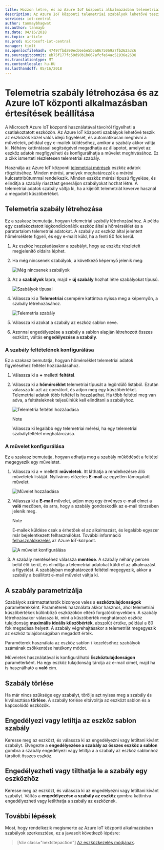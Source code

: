 ```yaml
---
title: Hozzon létre, és az Azure IoT központi alkalmazásban telemetriai szabályok kezelése |} Microsoft Docs
description: Az Azure IoT központi telemetriai szabályok lehetővé teszik az eszközök közel valós idejű figyelését, és automatikusan meghívni a műveletek, például egy e-mailek küldéséhez, amikor a szabály gondoskodik.
services: iot-central
author: tanmaybhagwat
ms.author: tanmayb
ms.date: 04/16/2018
ms.topic: article
ms.prod: microsoft-iot-central
manager: timlt
ms.openlocfilehash: 47497fbda90ecb6ebe5b5a8675069a7fb262a3c6
ms.sourcegitcommit: eb75f177fc59d90b1b667afcfe64ac51936e2638
ms.translationtype: MT
ms.contentlocale: hu-HU
ms.lasthandoff: 05/16/2018
---
```

# <a name="create-a-telemetry-rule-and-set-up-notifications-in-your-azure-iot-central-application"></a>Telemetria szabály létrehozása és az Azure IoT központi alkalmazásban értesítések beállítása

A Microsoft Azure IoT központi használatával távolról figyelheti a csatlakoztatott eszközön. Az Azure IoT központi szabályok lehetővé teszik az eszközök közel valós idejű figyelését, és automatikusan meghívni a műveletek, például egy e-mailek küldéséhez, amikor a szabály akkor váltja ki. Néhány kattintással segítségével megadhatja az állapotot, amelyet az eszköz adatok megfigyelheti és konfigurálhatja a művelet meghívásához. Ez a cikk ismerteti részletesen telemetriai szabály.

Használja az Azure IoT központi [telemetriai mérések](howto-set-up-template.md) eszköz adatok rögzítéséhez. Minden mérési, amelyek meghatározzák a mérési kulcsattribútummal rendelkezik. Minden eszköz mérési típusú figyelése, és elindítja a szabály riasztást generáljon szabályokat hozhat létre. A telemetriai adatok szabály váltja ki, ha a kijelölt telemetriát keverve használ a megadott küszöbértéket.

## <a name="create-a-telemetry-rule"></a>Telemetria szabály létrehozása

Ez a szakasz bemutatja, hogyan telemetriai szabály létrehozásához. A példa egy csatlakoztatott légkondicionálók eszköz által a hőmérséklet és a páratartalom telemetriai adatokat. A szabály az eszköz által jelentett hőmérséklete figyeli, és egy e-mailt küld, ha a fenti 80 fok kerül.

1. Az eszköz hozzáadásakor a szabályt, hogy az eszköz részleteit megjelenítő oldalra léphet.

1. Ha még nincsenek szabályok, a következő képernyő jelenik meg:

    ![Még nincsenek szabályok](media\howto-create-telemetry-rules\image1.png)

1. Az a **szabályok** lapra, majd **+ új szabály** hozhat létre szabályokat típusú.

    ![Szabályok típusai](media\howto-create-telemetry-rules\image2.png)

1. Válassza ki a **Telemetriai** csempére kattintva nyissa meg a képernyőn, a szabály létrehozásához.

    ![Telemetria szabály](media\howto-create-telemetry-rules\image3.png)

1. Válassza ki azokat a szabály az eszköz sablon neve.

1. Azonnal engedélyezése a szabály a sablon alapján létrehozott összes eszközt, váltás **engedélyezése a szabály**.

### <a name="configure-the-rule-condition"></a>A szabály feltételének konfigurálása

Ez a szakasz bemutatja, hogyan hőmérséklet telemetriai adatok figyeléséhez feltétel hozzáadásához.

1. Válassza ki a **+** melletti **feltétel**.

1. Válassza ki a **hőmérséklet** telemetriai típusát a legördülő listából. Ezután válassza ki azt az operátort, és adjon meg egy küszöbértéket. Telemetriai adatok több feltétel is hozzáadhat. Ha több feltétel meg van adva, a feltételeknek teljesülniük kell elindítani a szabályhoz.

    ![Telemetria feltétel hozzáadása](media\howto-create-telemetry-rules\image4.png)

    > [!NOTE]
    > Válassza ki legalább egy telemetriai mérési, ha egy telemetriai szabályfeltétel meghatározása.

### <a name="configure-the-action"></a>A művelet konfigurálása

Ez a szakasz bemutatja, hogyan adhatja meg a szabály működését a feltétel megegyezik egy műveletet.

1. Válassza ki a **+** melletti **műveletek**. Itt láthatja a rendelkezésre álló műveletek listáját. Nyilvános előzetes **E-mail** az egyetlen támogatott művelet.

    ![Művelet hozzáadása](media\howto-create-telemetry-rules\image5.png)

1. Válassza ki a **E-mail** művelet, adjon meg egy érvényes e-mail címet a **való** mezőben, és arra, hogy a szabály gondoskodik az e-mail törzsében jelenik meg.

    > [!NOTE]
    > E-mailek küldése csak a érhetőek el az alkalmazást, és legalább egyszer már bejelentkezett felhasználókat. További információ [felhasználókezelés](howto-administer.md) az Azure IoT-központ.

   ![A művelet konfigurálása](media\howto-create-telemetry-rules\image6.png)

1. A szabály mentéséhez válassza **mentése**. A szabály néhány percen belül élő kerül, és elindítja a telemetriai adatokat küldi el az alkalmazást a figyelést. A szabályban meghatározott feltétel megegyezik, akkor a szabály a beállított e-mail művelet váltja ki.

## <a name="parameterize-the-rule"></a>A szabály parametrizálja

Szabályok származtathatók bizonyos vales a **eszköztulajdonságok** paraméterekként. Paraméterek használata akkor hasznos, ahol telemetriai küszöbértékek különböző eszközökön eltérő forgatókönyvekben. A szabály létrehozásakor válassza ki, mint a küszöbérték meghatározó eszköz tulajdonság **maximális ideális küszöbérték**, abszolút értéke, például a 80 fok megadása helyett. A szabály végrehajtásakor a telemetriát megegyezik az eszköz tulajdonságában megadott érték.

Paraméterek használata az eszköz sablon / kezeléséhez szabályok számának csökkentése hatékony módot.

Műveletek használatával is konfigurálható **Eszköztulajdonságon** paraméterként. Ha egy eszköz tulajdonság tárolja az e-mail címet, majd ha is használható a **való** cím.

## <a name="delete-a-rule"></a>Szabály törlése

Ha már nincs szüksége egy szabályt, törölje azt nyissa meg a szabály és kiválasztása **törlése**. A szabály törlése eltávolítja az eszközt sablon és a kapcsolódó eszközök.

## <a name="enable-or-disable-a-rule-for-a-device-template"></a>Engedélyezi vagy letiltja az eszköz sablon szabály

Keresse meg az eszközt, és válassza ki az engedélyezni vagy letiltani kívánt szabályt. Elvégezte a **engedélyezése a szabály az összes eszköz a sablon** gombra a szabály engedélyezi vagy letiltja a a szabály az eszköz sablonhoz társított összes eszköz.

## <a name="enable-or-disable-a-rule-for-a-device"></a>Engedélyezheti vagy tilthatja le a szabály egy eszközhöz

Keresse meg az eszközt, és válassza ki az engedélyezni vagy letiltani kívánt szabályt. Váltás a **engedélyezése a szabály az eszköz** gombra kattintva engedélyezheti vagy letilthatja a szabály az eszköznek.

## <a name="next-steps"></a>További lépések

Most, hogy rendelkezik megismerte az Azure IoT központi alkalmazásban szabályok szerkesztése, ez a javasolt következő lépésre:

> [!div class="nextstepaction"]
> [Az eszközkezelés módjának](howto-manage-devices.md).